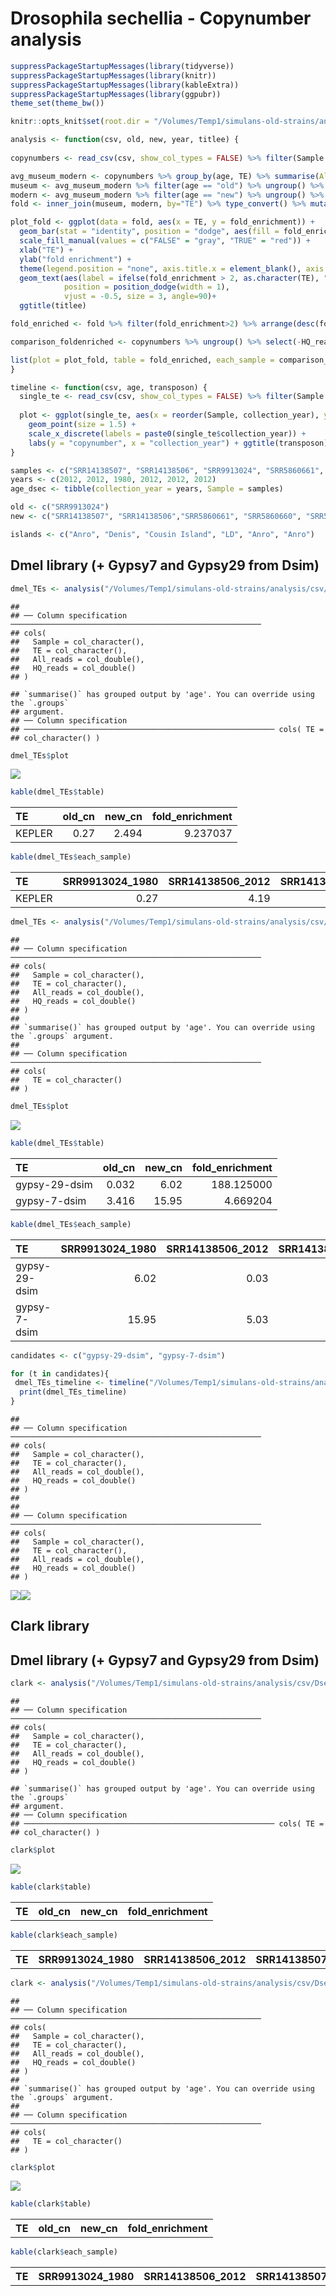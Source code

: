 Drosophila sechellia - Copynumber analysis
================

``` r
suppressPackageStartupMessages(library(tidyverse))
suppressPackageStartupMessages(library(knitr))
suppressPackageStartupMessages(library(kableExtra))
suppressPackageStartupMessages(library(ggpubr))
theme_set(theme_bw())

knitr::opts_knit$set(root.dir = "/Volumes/Temp1/simulans-old-strains/analysis/plots")
```

``` r
analysis <- function(csv, old, new, year, titlee) {
  
copynumbers <- read_csv(csv, show_col_types = FALSE) %>% filter(Sample!="Sample", Sample%in%c(old, new)) %>% type_convert() %>% mutate(age = ifelse(Sample %in% old, "old", "new")) %>% inner_join(year, by="Sample") %>% arrange(collection_year) %>% mutate(Sample = paste0(Sample, "_", collection_year)) %>% select(-collection_year)

avg_museum_modern <- copynumbers %>% group_by(age, TE) %>% summarise(All_reads=mean(All_reads))
museum <- avg_museum_modern %>% filter(age == "old") %>% ungroup() %>% select(TE, All_reads) %>% rename(old_cn = All_reads)
modern <- avg_museum_modern %>% filter(age == "new") %>% ungroup() %>% select(TE, All_reads) %>% rename(new_cn = All_reads)
fold <- inner_join(museum, modern, by="TE") %>% type_convert() %>% mutate(fold_enrichment = new_cn/old_cn) %>% filter(new_cn > 2)

plot_fold <- ggplot(data = fold, aes(x = TE, y = fold_enrichment)) +
  geom_bar(stat = "identity", position = "dodge", aes(fill = fold_enrichment > 2)) +
  scale_fill_manual(values = c("FALSE" = "gray", "TRUE" = "red")) +
  xlab("TE") +
  ylab("fold enrichment") +
  theme(legend.position = "none", axis.title.x = element_blank(), axis.text.x = element_blank()) +
  geom_text(aes(label = ifelse(fold_enrichment > 2, as.character(TE), "")), 
            position = position_dodge(width = 1),
            vjust = -0.5, size = 3, angle=90)+
  ggtitle(titlee)

fold_enriched <- fold %>% filter(fold_enrichment>2) %>% arrange(desc(fold_enrichment))

comparison_foldenriched <- copynumbers %>% ungroup() %>% select(-HQ_reads, -age) %>% pivot_wider(names_from = Sample, values_from = All_reads) %>% filter(TE %in% fold_enriched$TE)# %>% inner_join(fold_enriched, by="fold_enrichment")

list(plot = plot_fold, table = fold_enriched, each_sample = comparison_foldenriched)
}
```

``` r
timeline <- function(csv, age, transposon) {
  single_te <- read_csv(csv, show_col_types = FALSE) %>% filter(Sample!="Sample") %>% type_convert() %>% filter(TE==transposon) %>% inner_join(age, by="Sample") %>% arrange(collection_year)
  
  plot <- ggplot(single_te, aes(x = reorder(Sample, collection_year), y = HQ_reads)) +
    geom_point(size = 1.5) +
    scale_x_discrete(labels = paste0(single_te$collection_year)) +
    labs(y = "copynumber", x = "collection_year") + ggtitle(transposon)
}
```

``` r
samples <- c("SRR14138507", "SRR14138506", "SRR9913024", "SRR5860661", "SRR5860660", "SRR5860658") 
years <- c(2012, 2012, 1980, 2012, 2012, 2012)
age_dsec <- tibble(collection_year = years, Sample = samples)

old <- c("SRR9913024")
new <- c("SRR14138507", "SRR14138506","SRR5860661", "SRR5860660", "SRR5860658")

islands <- c("Anro", "Denis", "Cousin Island", "LD", "Anro", "Anro")
```

## Dmel library (+ Gypsy7 and Gypsy29 from Dsim)

``` r
dmel_TEs <- analysis("/Volumes/Temp1/simulans-old-strains/analysis/csv/Dsec/dmel_TEs/Dsec-dmel_TEs.csv", old, new, age_dsec, "Old vs New")
```

    ## 
    ## ── Column specification ────────────────────────────────────────────────────────
    ## cols(
    ##   Sample = col_character(),
    ##   TE = col_character(),
    ##   All_reads = col_double(),
    ##   HQ_reads = col_double()
    ## )

    ## `summarise()` has grouped output by 'age'. You can override using the `.groups`
    ## argument.
    ## ── Column specification
    ## ──────────────────────────────────────────────────────── cols( TE =
    ## col_character() )

``` r
dmel_TEs$plot
```

![](Dsec_files/figure-gfm/unnamed-chunk-5-1.png)<!-- -->

``` r
kable(dmel_TEs$table)
```

<table>
<thead>
<tr>
<th style="text-align:left;">
TE
</th>
<th style="text-align:right;">
old_cn
</th>
<th style="text-align:right;">
new_cn
</th>
<th style="text-align:right;">
fold_enrichment
</th>
</tr>
</thead>
<tbody>
<tr>
<td style="text-align:left;">
KEPLER
</td>
<td style="text-align:right;">
0.27
</td>
<td style="text-align:right;">
2.494
</td>
<td style="text-align:right;">
9.237037
</td>
</tr>
</tbody>
</table>

``` r
kable(dmel_TEs$each_sample)
```

<table>
<thead>
<tr>
<th style="text-align:left;">
TE
</th>
<th style="text-align:right;">
SRR9913024_1980
</th>
<th style="text-align:right;">
SRR14138506_2012
</th>
<th style="text-align:right;">
SRR14138507_2012
</th>
<th style="text-align:right;">
SRR5860658_2012
</th>
<th style="text-align:right;">
SRR5860660_2012
</th>
<th style="text-align:right;">
SRR5860661_2012
</th>
</tr>
</thead>
<tbody>
<tr>
<td style="text-align:left;">
KEPLER
</td>
<td style="text-align:right;">
0.27
</td>
<td style="text-align:right;">
4.19
</td>
<td style="text-align:right;">
4.17
</td>
<td style="text-align:right;">
1.24
</td>
<td style="text-align:right;">
1.59
</td>
<td style="text-align:right;">
1.28
</td>
</tr>
</tbody>
</table>

``` r
dmel_TEs <- analysis("/Volumes/Temp1/simulans-old-strains/analysis/csv/Dsec/dmel_TEs/Dsec-dmel_TEs.csv", new, old, age_dsec, "New vs Old")
```

    ## 
    ## ── Column specification ────────────────────────────────────────────────────────
    ## cols(
    ##   Sample = col_character(),
    ##   TE = col_character(),
    ##   All_reads = col_double(),
    ##   HQ_reads = col_double()
    ## )
    ## 
    ## `summarise()` has grouped output by 'age'. You can override using the `.groups` argument.
    ## 
    ## ── Column specification ────────────────────────────────────────────────────────
    ## cols(
    ##   TE = col_character()
    ## )

``` r
dmel_TEs$plot
```

![](Dsec_files/figure-gfm/unnamed-chunk-5-2.png)<!-- -->

``` r
kable(dmel_TEs$table)
```

<table>
<thead>
<tr>
<th style="text-align:left;">
TE
</th>
<th style="text-align:right;">
old_cn
</th>
<th style="text-align:right;">
new_cn
</th>
<th style="text-align:right;">
fold_enrichment
</th>
</tr>
</thead>
<tbody>
<tr>
<td style="text-align:left;">
gypsy-29-dsim
</td>
<td style="text-align:right;">
0.032
</td>
<td style="text-align:right;">
6.02
</td>
<td style="text-align:right;">
188.125000
</td>
</tr>
<tr>
<td style="text-align:left;">
gypsy-7-dsim
</td>
<td style="text-align:right;">
3.416
</td>
<td style="text-align:right;">
15.95
</td>
<td style="text-align:right;">
4.669204
</td>
</tr>
</tbody>
</table>

``` r
kable(dmel_TEs$each_sample)
```

<table>
<thead>
<tr>
<th style="text-align:left;">
TE
</th>
<th style="text-align:right;">
SRR9913024_1980
</th>
<th style="text-align:right;">
SRR14138506_2012
</th>
<th style="text-align:right;">
SRR14138507_2012
</th>
<th style="text-align:right;">
SRR5860658_2012
</th>
<th style="text-align:right;">
SRR5860660_2012
</th>
<th style="text-align:right;">
SRR5860661_2012
</th>
</tr>
</thead>
<tbody>
<tr>
<td style="text-align:left;">
gypsy-29-dsim
</td>
<td style="text-align:right;">
6.02
</td>
<td style="text-align:right;">
0.03
</td>
<td style="text-align:right;">
0.03
</td>
<td style="text-align:right;">
0.04
</td>
<td style="text-align:right;">
0.03
</td>
<td style="text-align:right;">
0.03
</td>
</tr>
<tr>
<td style="text-align:left;">
gypsy-7-dsim
</td>
<td style="text-align:right;">
15.95
</td>
<td style="text-align:right;">
5.03
</td>
<td style="text-align:right;">
9.39
</td>
<td style="text-align:right;">
0.89
</td>
<td style="text-align:right;">
0.86
</td>
<td style="text-align:right;">
0.91
</td>
</tr>
</tbody>
</table>

``` r
candidates <- c("gypsy-29-dsim", "gypsy-7-dsim")

for (t in candidates){
 dmel_TEs_timeline <- timeline("/Volumes/Temp1/simulans-old-strains/analysis/csv/Dsec/dmel_TEs/Dsec-dmel_TEs.csv", age_dsec, t)
  print(dmel_TEs_timeline)
}
```

    ## 
    ## ── Column specification ────────────────────────────────────────────────────────
    ## cols(
    ##   Sample = col_character(),
    ##   TE = col_character(),
    ##   All_reads = col_double(),
    ##   HQ_reads = col_double()
    ## )
    ## 
    ## 
    ## ── Column specification ────────────────────────────────────────────────────────
    ## cols(
    ##   Sample = col_character(),
    ##   TE = col_character(),
    ##   All_reads = col_double(),
    ##   HQ_reads = col_double()
    ## )

![](Dsec_files/figure-gfm/unnamed-chunk-6-1.png)<!-- -->![](Dsec_files/figure-gfm/unnamed-chunk-6-2.png)<!-- -->

## Clark library

## Dmel library (+ Gypsy7 and Gypsy29 from Dsim)

``` r
clark <- analysis("/Volumes/Temp1/simulans-old-strains/analysis/csv/Dsec/clark/Dsec-clark.csv", old, new, age_dsec, "Old vs New")
```

    ## 
    ## ── Column specification ────────────────────────────────────────────────────────
    ## cols(
    ##   Sample = col_character(),
    ##   TE = col_character(),
    ##   All_reads = col_double(),
    ##   HQ_reads = col_double()
    ## )

    ## `summarise()` has grouped output by 'age'. You can override using the `.groups`
    ## argument.
    ## ── Column specification
    ## ──────────────────────────────────────────────────────── cols( TE =
    ## col_character() )

``` r
clark$plot
```

![](Dsec_files/figure-gfm/unnamed-chunk-7-1.png)<!-- -->

``` r
kable(clark$table)
```

<table>
<thead>
<tr>
<th style="text-align:left;">
TE
</th>
<th style="text-align:right;">
old_cn
</th>
<th style="text-align:right;">
new_cn
</th>
<th style="text-align:right;">
fold_enrichment
</th>
</tr>
</thead>
<tbody>
<tr>
</tr>
</tbody>
</table>

``` r
kable(clark$each_sample)
```

<table>
<thead>
<tr>
<th style="text-align:left;">
TE
</th>
<th style="text-align:right;">
SRR9913024_1980
</th>
<th style="text-align:right;">
SRR14138506_2012
</th>
<th style="text-align:right;">
SRR14138507_2012
</th>
<th style="text-align:right;">
SRR5860658_2012
</th>
<th style="text-align:right;">
SRR5860660_2012
</th>
<th style="text-align:right;">
SRR5860661_2012
</th>
</tr>
</thead>
<tbody>
<tr>
</tr>
</tbody>
</table>

``` r
clark <- analysis("/Volumes/Temp1/simulans-old-strains/analysis/csv/Dsec/clark/Dsec-clark.csv", new, old, age_dsec, "New vs Old")
```

    ## 
    ## ── Column specification ────────────────────────────────────────────────────────
    ## cols(
    ##   Sample = col_character(),
    ##   TE = col_character(),
    ##   All_reads = col_double(),
    ##   HQ_reads = col_double()
    ## )
    ## 
    ## `summarise()` has grouped output by 'age'. You can override using the `.groups` argument.
    ## 
    ## ── Column specification ────────────────────────────────────────────────────────
    ## cols(
    ##   TE = col_character()
    ## )

``` r
clark$plot
```

![](Dsec_files/figure-gfm/unnamed-chunk-7-2.png)<!-- -->

``` r
kable(clark$table)
```

<table>
<thead>
<tr>
<th style="text-align:left;">
TE
</th>
<th style="text-align:right;">
old_cn
</th>
<th style="text-align:right;">
new_cn
</th>
<th style="text-align:right;">
fold_enrichment
</th>
</tr>
</thead>
<tbody>
<tr>
</tr>
</tbody>
</table>

``` r
kable(clark$each_sample)
```

<table>
<thead>
<tr>
<th style="text-align:left;">
TE
</th>
<th style="text-align:right;">
SRR9913024_1980
</th>
<th style="text-align:right;">
SRR14138506_2012
</th>
<th style="text-align:right;">
SRR14138507_2012
</th>
<th style="text-align:right;">
SRR5860658_2012
</th>
<th style="text-align:right;">
SRR5860660_2012
</th>
<th style="text-align:right;">
SRR5860661_2012
</th>
</tr>
</thead>
<tbody>
<tr>
</tr>
</tbody>
</table>
